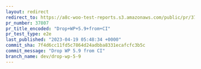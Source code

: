 ```yaml
---
layout: redirect
redirect_to: https://a8c-woo-test-reports.s3.amazonaws.com/public/pr/37807/e2e/index.html
pr_number: 37807
pr_title_encoded: "Drop+WP+5.9+from+CI"
pr_test_type: e2e
last_published: "2023-04-19 05:48:34 +0000"
commit_sha: 7f4d6cc11fd5c7864d24adbba8331ecafcfc3b5c
commit_message: "Drop WP 5.9 from CI"
branch_name: dev/drop-wp-5-9
---
```

